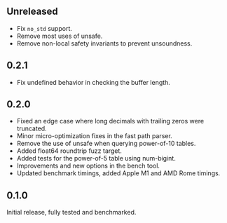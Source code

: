 ## Unreleased

- Fix `no_std` support.
- Remove most uses of unsafe.
- Remove non-local safety invariants to prevent unsoundness.

## 0.2.1

- Fix undefined behavior in checking the buffer length.

## 0.2.0

- Fixed an edge case where long decimals with trailing zeros were truncated.
- Minor micro-optimization fixes in the fast path parser.
- Remove the use of unsafe when querying power-of-10 tables.
- Added float64 roundtrip fuzz target.
- Added tests for the power-of-5 table using num-bigint.
- Improvements and new options in the bench tool.
- Updated benchmark timings, added Apple M1 and AMD Rome timings.

## 0.1.0

Initial release, fully tested and benchmarked.
